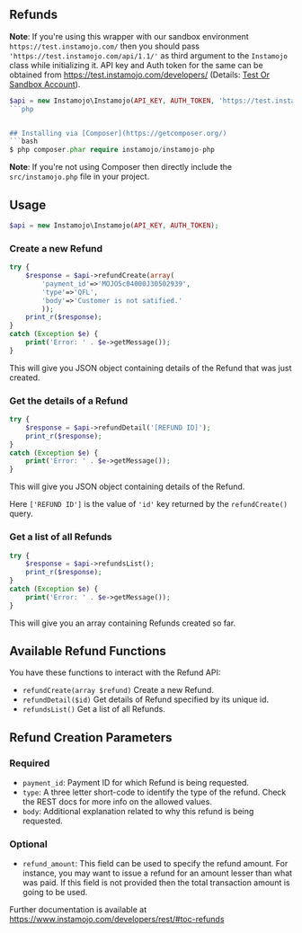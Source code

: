 ## Refunds

**Note**: If you're using this wrapper with our sandbox environment `https://test.instamojo.com/` then you should pass `'https://test.instamojo.com/api/1.1/'` as third argument to the `Instamojo` class while initializing it. API key and Auth token for the same can be obtained from https://test.instamojo.com/developers/ (Details: [Test Or Sandbox Account](https://instamojo.zendesk.com/hc/en-us/articles/208485675-Test-or-Sandbox-Account)).


```php
$api = new Instamojo\Instamojo(API_KEY, AUTH_TOKEN, 'https://test.instamojo.com/api/1.1/');
```php


## Installing via [Composer](https://getcomposer.org/)
```bash
$ php composer.phar require instamojo/instamojo-php
```

**Note**: If you're not using Composer then directly include the `src/instamojo.php` file in your project.


## Usage

```php
$api = new Instamojo\Instamojo(API_KEY, AUTH_TOKEN);
```

### Create a new Refund

```php
try {
    $response = $api->refundCreate(array(
        'payment_id'=>'MOJO5c04000J30502939',
        'type'=>'QFL',
        'body'=>'Customer is not satified.'
        ));
    print_r($response);
}
catch (Exception $e) {
    print('Error: ' . $e->getMessage());
}
```

This will give you JSON object containing details of the Refund that was just created.


### Get the details of a Refund

```php
try {
    $response = $api->refundDetail('[REFUND ID]');
    print_r($response);
}
catch (Exception $e) {
    print('Error: ' . $e->getMessage());
}
```

This will give you JSON object containing details of the Refund.

Here `['REFUND ID']` is the value of `'id'` key returned by the `refundCreate()` query.


### Get a list of all Refunds

```php
try {
    $response = $api->refundsList();
    print_r($response);
}
catch (Exception $e) {
    print('Error: ' . $e->getMessage());
}
```

This will give you an array containing Refunds created so far.

## Available Refund Functions

You have these functions to interact with the Refund API:

  * `refundCreate(array $refund)` Create a new Refund.
  * `refundDetail($id)` Get details of Refund specified by its unique id.
  * `refundsList()` Get a list of all Refunds.

## Refund Creation Parameters

### Required
  * `payment_id`: Payment ID for which Refund is being requested.
  * `type`: A three letter short-code to identify the type of the refund. Check the
            REST docs for more info on the allowed values.
  * `body`: Additional explanation related to why this refund is being requested.

### Optional
  * `refund_amount`: This field can be used to specify the refund amount. For instance, you
            may want to issue a refund for an amount lesser than what was paid. If
            this field is not provided then the total transaction amount is going to
            be used.

Further documentation is available at https://www.instamojo.com/developers/rest/#toc-refunds
